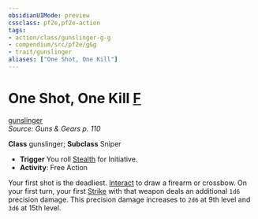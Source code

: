 ```yaml
---
obsidianUIMode: preview
cssclass: pf2e,pf2e-action
tags:
- action/class/gunslinger-g-g
- compendium/src/pf2e/g&g
- trait/gunslinger
aliases: ["One Shot, One Kill"]
---
```

# One Shot, One Kill [F](../core-rulebook/chapter-9-playing-the-game.md#Actions "Free Action")
[gunslinger](../traits/gunslinger-g-g.md)  
*Source: Guns & Gears p. 110*  

**Class** gunslinger; **Subclass** Sniper
- **Trigger** You roll [Stealth](../../Compendium/skills.md#Stealth) for Initiative.
- **Activity**: Free Action

Your first shot is the deadliest. [Interact](interact.md) to draw a firearm or crossbow. On your first turn, your first [Strike](strike.md) with that weapon deals an additional `1d6` precision damage. This precision damage increases to `2d6` at 9th level and `3d6` at 15th level.